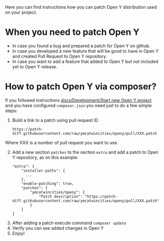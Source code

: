 Here you can find instructions how you can patch Open Y distribution used on 
your project.

# When you need to patch Open Y
- In case you found a bug and prepared a patch for Open Y on github.
- In case you developed a new feature that will be good to have in Open Y and 
created Pull Request to Open Y repository
- In case you want to add a feature that added to Open Y but not included yet to 
Open Y release.

# How to patch Open Y via composer?

If you followed instructions [docs/Development/Start new Open Y project](https://github.com/ymcatwincities/openy/blob/8.x-1.x/docs/Development/Start%20new%20OpenY%20project.md)
and you have configured `composer.json` you need just to do a few simple steps:
1. Build a link to a patch using pull request ID
    ```
    https://patch-diff.githubusercontent.com/raw/ymcatwincities/openy/pull/XXX.patch
    ```
Where XXX is a number of pull request you want to use. 

2. Add a new section `patches` to the section `extra` and add a patch to Open Y 
repository, as on this example:
    ```
    "extra": {
        "installer-paths": {
          ...
        },
        "enable-patching": true,
        "patches": {
            "ymcatwincities/openy": {
                "Patch description": "https://patch-diff.githubusercontent.com/raw/ymcatwincities/openy/pull/XXX.patch"
            }
        }
    }
    ```
3. After adding a patch execute command `composer update`
4. Verify you can see added changes in Open Y
5. Enjoy!
